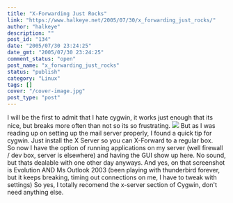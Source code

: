 ```yaml
---
title: "X-Forwarding Just Rocks"
link: "https://www.halkeye.net/2005/07/30/x_forwarding_just_rocks/"
author: "halkeye"
description: ""
post_id: "134"
date: "2005/07/30 23:24:25"
date_gmt: "2005/07/30 23:24:25"
comment_status: "open"
post_name: "x_forwarding_just_rocks"
status: "publish"
category: "Linux"
tags: []
cover: "/cover-image.jpg"
post_type: "post"
---
```


I will be the first to admit that I hate cygwin, it works just enough that its nice, but breaks more often than not so its so frustrating. ![](http://www.halkeye.net/files/images/6742_2005-07-30-SNAG-0004.thumb.png) But as I was reading up on setting up the mail server properly, I found a quick tip for cygwin. Just install the X Server so you can X-Forward to a regular box.  
So now I have the option of running applications on my server (well firewall / dev box, server is elsewhere) and having the GUI show up here. No sound, but thats dealable with one other day anyways. And yes, on that screenshot is Evolution AND Ms Outlook 2003 (been playing with thunderbird forever, but it keeps breaking, timing out connections on me, I have to tweak with settings) So yes, I totally recomend the x-server section of Cygwin, don't need anything else.